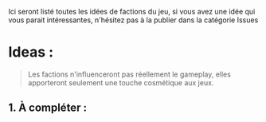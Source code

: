 Ici seront listé toutes les idées de factions du jeu, si vous avez une idée qui vous parait intéressantes, n'hésitez pas à la publier dans la catégorie Issues

# Ideas :

> Les factions n'influenceront pas réellement le gameplay, elles apporteront seulement une touche cosmétique aux jeux.

## 1. À compléter :
